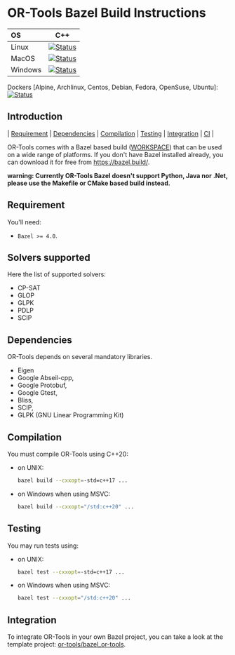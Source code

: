 # OR-Tools Bazel Build Instructions
| OS       | C++   |
|:-------- | :---: |
| Linux    | [![Status][linux_svg]][linux_link] |
| MacOS    | [![Status][macos_svg]][macos_link] |
| Windows  | [![Status][windows_svg]][windows_link] |

[linux_svg]: https://github.com/google/or-tools/actions/workflows/linux_bazel.yml/badge.svg?branch=main
[linux_link]: https://github.com/google/or-tools/actions/workflows/linux_bazel.yml
[macos_svg]: https://github.com/google/or-tools/actions/workflows/macos_bazel.yml/badge.svg?branch=main
[macos_link]: https://github.com/google/or-tools/actions/workflows/macos_bazel.yml
[windows_svg]: https://github.com/google/or-tools/actions/workflows/windows_bazel.yml/badge.svg?branch=main
[windows_link]: https://github.com/google/or-tools/actions/workflows/windows_bazel.yml

Dockers [Alpine, Archlinux, Centos, Debian, Fedora, OpenSuse, Ubuntu]: [![Status][docker_svg]][docker_link]

[docker_svg]: https://github.com/google/or-tools/actions/workflows/docker_bazel.yml/badge.svg?branch=main
[docker_link]: https://github.com/google/or-tools/actions/workflows/docker_bazel.yml

## Introduction

<nav for="bazel"> |
<a href="#requirement">Requirement</a> |
<a href="#dependencies">Dependencies</a> |
<a href="#compilation">Compilation</a> |
<a href="#testing">Testing</a> |
<a href="#integration">Integration</a> |
<a href="docs/ci.md">CI</a> |
</nav>

OR-Tools comes with a Bazel based build ([WORKSPACE](../WORKSPACE)) that can be
used on a wide range of platforms. If you don't have Bazel installed already,
you can download it for free from <https://bazel.build/>.

**warning: Currently OR-Tools Bazel doesn't support Python, Java nor .Net,
please use the Makefile or CMake based build instead.**

## Requirement
You'll need:

* `Bazel >= 4.0`.

## Solvers supported

Here the list of supported solvers:

*   CP-SAT
*   GLOP
*   GLPK
*   PDLP
*   SCIP

## Dependencies

OR-Tools depends on several mandatory libraries.

*   Eigen
*   Google Abseil-cpp,
*   Google Protobuf,
*   Google Gtest,
*   Bliss,
*   SCIP,
*   GLPK (GNU Linear Programming Kit)

## Compilation

You must compile OR-Tools using C++20:

*   on UNIX:

    ```sh
    bazel build --cxxopt=-std=c++17 ...
    ```

*   on Windows when using MSVC:

    ```sh
    bazel build --cxxopt="/std:c++20" ...
    ```

## Testing

You may run tests using:

*   on UNIX:

    ```sh
    bazel test --cxxopt=-std=c++17 ...
    ```

*   on Windows when using MSVC:

    ```sh
    bazel test --cxxopt="/std:c++20" ...
    ```

## Integration

To integrate OR-Tools in your own Bazel project,
you can take a look at the template project:
[or-tools/bazel\_or-tools](https://github.com/or-tools/bazel_or-tools).
